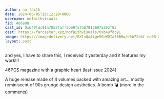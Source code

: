 ```yaml
---
author: no faith
date: 2024-06-05T16:12:20+0000
username: nofaithvisuals
fid: 406908
cast_id: 0xb49fdc91a7052faff3be9f57b878126075202f03
cast: https://farcaster.xyz/nofaithvisuals/0xb49fdc91
image: https://imagedelivery.net/BXluQx4ige9GuW0Ia56BHw/d6b72ebf-cc08-402d-ac0d-85a23a34a500/original
layout: post
---
```


and yes, I have to share this, I received it yesterday and it features my work!!!

46PGS
magazine with a graphic heart
(last issue 2024)

A huge release made of 4 volumes packed with amazing art… mostly reminiscent of 90s grunge design aesthetics. A bomb 💣
(more in the comments)

<img src='https://imagedelivery.net/BXluQx4ige9GuW0Ia56BHw/d6b72ebf-cc08-402d-ac0d-85a23a34a500/original' alt='' referrerpolicy='no-referrer'/>
